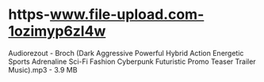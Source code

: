 # https-www.file-upload.com-1ozimyp6zl4w
Audiorezout - Broch (Dark Aggressive Powerful Hybrid Action Energetic Sports Adrenaline Sci-Fi Fashion Cyberpunk Futuristic Promo Teaser Trailer Music).mp3 -  3.9 MB
